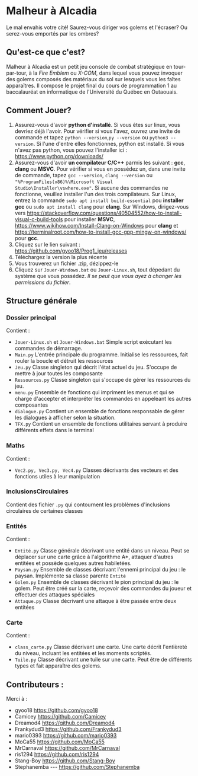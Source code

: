 # Malheur à Alcadia
Le mal envahis votre cité! Saurez-vous diriger vos golems et l'écraser? Ou serez-vous emportés par les ombres?

## Qu'est-ce que c'est?
Malheur à Alcadia est un petit jeu console de combat stratégique en tour-par-tour, à la *Fire Emblem* ou *X-COM*, dans lequel vous pouvez invoquer des golems composés des matériaux du sol sur lesquels vous les faîtes apparaîtres. Il compose le projet final du cours de programmation 1 au baccalauréat en informatique de l'Université du Québec en Outaouais.

## Comment Jouer?
1. Assurez-vous d'avoir **python d'installé**. Si vous êtes sur linux, vous devriez déjà l'avoir. Pour vérifier si vous l'avez, ouvrez une invite de commande et tapez `python --version`,`py --version` ou `python3 --version`. Si l'une d'entre elles fonctionnes, python est installé. Si vous n'avez pas python, vous pouvez l'installer ici : https://www.python.org/downloads/
2. Assurez-vous d'avoir **un compilateur C/C++** parmis les suivant : **gcc**, **clang** ou **MSVC**. Pour vérifier si vous en possédez un, dans une invite de commande, tapez `gcc --version`, `clang --version` ou `"%ProgramFiles(x86)%\Microsoft Visual Studio\Installer\vswhere.exe"`. Si aucune des commandes ne fonctionne, veuillez installer l'un des trois compilateurs. Sur Linux, entrez la commande `sudo apt install build-essential` pou **installer gcc** ou `sudo apt install clang` pour **clang**. Sur Windows, dirigez-vous vers https://stackoverflow.com/questions/40504552/how-to-install-visual-c-build-tools pour installer **MSVC**, https://www.wikihow.com/Install-Clang-on-Windows pour **clang** et https://terminalroot.com/how-to-install-gcc-gpp-mingw-on-windows/ pour **gcc**.
3. Cliquez sur le lien suivant : https://github.com/gyoo18/Prog1_jeu/releases
4. Téléchargez la version la plus récente
5. Vous trouverez un fichier .zip, dézippez-le
6. Cliquez sur `Jouer-Windows.bat` ou `Jouer-Linux.sh`, tout dépedant du système que vous possédez. *Il se peut que vous ayez à changer les permissions du fichier*.

## Structure générale
### Dossier principal
Contient : 
 - `Jouer-Linux.sh` et `Jouer-Windows.bat` Simple script exécutant les commandes de démarrage.
 - `Main.py` L'entrée principale du programme. Initialise les ressources, fait rouler la boucle et détruit les ressources
 - `Jeu.py` Classe singleton qui décrit l'état actuel du jeu. S'occupe de mettre à jour toutes les composante
 - `Ressources.py` Classe singleton qui s'occupe de gérer les ressources du jeu.
 - `menu.py` Ensemble de fonctions qui impriment les menus et qui se charge d'accepter et interpréter les commandes en appeleant les autres composantes
 - `dialogue.py` Contient un ensemble de fonctions responsable de gérer les dialogues à afficher selon la situation.
 - `TFX.py` Contient un ensemble de fonctions utilitaires servant à produire différents effets dans le terminal
### Maths
Contient :
 - `Vec2.py, Vec3.py, Vec4.py` Classes décrivants des vecteurs et des fonctions utiles à leur manipulation
### InclusionsCirculaires
Contient des fichier `.py` qui contournent les problèmes d'inclusions circulaires de certaines classes
### Entités
Contient :
 - `Entité.py` Classe générale décrivant une entité dans un niveau. Peut se déplacer sur une carte grâce à l'algorithme A*, attaquer d'autres entitées et possède quelques autres habiletées.
 - `Paysan.py` Ensemble de classes décrivant l'ennemi principal du jeu : le paysan. Implémente sa classe parente `Entité`
 - `Golem.py` Ensemble de classes décrivant le pion principal du jeu : le golem. Peut être créé sur la carte, reçevoir des commandes du joueur et effectuer des attaques spéciales
 - `Attaque.py` Classe décrivant une attaque à être passée entre deux entitées
### Carte
Contient : 
 - `class_carte.py` Classe décrivant une carte. Une carte décrit l'entièreté du niveau, incluant les entitées et les moments scriptés.
 - `Tuile.py` Classe décrivant une tuile sur une carte. Peut être de différents types et fait apparaître des golems.

## Contributeurs :
Merci à :
 - gyoo18 https://github.com/gyoo18
 - Camicey https://github.com/Camicey
 - Dreamod4 https://github.com/Dreamod4
 - Frankydud3 https://github.com/Frankydud3
 - mario0393 https://github.com/mario0393
 - MoCa55 https://github.com/MoCa55
 - MrCarnaval https://github.com/MrCarnaval
 - ris1294 https://github.com/ris1294
 - Stang-Boy https://github.com/Stang-Boy
 - Stephanemba --- https://github.com/Stephanemba
